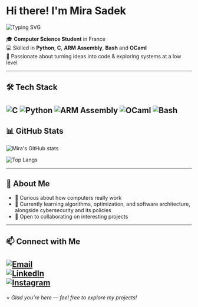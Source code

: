 # Hi there!  I'm Mira Sadek  

![Typing SVG](https://readme-typing-svg.herokuapp.com?font=Fira+Code&size=24&duration=2500&pause=1000&color=00F7FF&width=500&lines=Hi+there!+I'm+Mira+Sadek;CS+Student;Developer;Lifelong+Learner)

🎓 **Computer Science Student** in France  
💻 Skilled in  **Python**, **C**, **ARM Assembly**, **Bash** and **OCaml**  
🚀 Passionate about turning ideas into code & exploring systems at a low level  

---

## 🛠️ Tech Stack
![C](https://img.shields.io/badge/C-00599C?style=for-the-badge&logo=c&logoColor=white)
![Python](https://img.shields.io/badge/Python-3776AB?style=for-the-badge&logo=python&logoColor=white)
![ARM Assembly](https://img.shields.io/badge/ARM-0091BD?style=for-the-badge&logo=arm&logoColor=white)
![OCaml](https://img.shields.io/badge/OCaml-EC6813?style=for-the-badge&logo=ocaml&logoColor=white)
![Bash](https://img.shields.io/badge/Bash-4EAA25?style=for-the-badge&logo=gnu-bash&logoColor=white)
---

## 📊 GitHub Stats
![Mira's GitHub stats](https://github-readme-stats.vercel.app/api?username=mirasadek&show_icons=true&theme=tokyonight)  

![Top Langs](https://github-readme-stats.vercel.app/api/top-langs/?username=mirasadek&layout=compact&theme=tokyonight)  

---

## 📌 About Me
- 🎯 Curious about how computers really work  
- 🌱 Currently learning algorithms, optimization, and software architecture, alongside cybersecurity and its policies  
- 🤝 Open to collaborating on interesting projects  

---

## 📫 Connect with Me
[![Email](https://img.shields.io/badge/Email-D14836?style=for-the-badge&logo=gmail&logoColor=white)](mailto:mirasadek66@gmail.com)  
[![LinkedIn](https://img.shields.io/badge/LinkedIn-0077B5?style=for-the-badge&logo=linkedin&logoColor=white)](https://linkedin.com/in/mirasadek)  
[![Instagram](https://img.shields.io/badge/Instagram-E4405F?style=for-the-badge&logo=instagram&logoColor=white)](https://instagram.com/meerasadek)
---

⭐ _Glad you’re here — feel free to explore my projects!_
